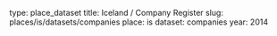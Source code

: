 type: place_dataset
title: Iceland / Company Register
slug: places/is/datasets/companies
place: is
dataset: companies
year: 2014
